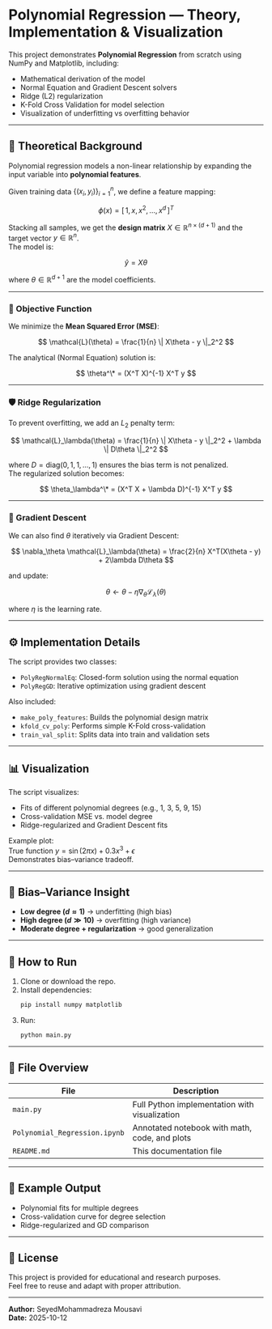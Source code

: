 # Polynomial Regression — Theory, Implementation & Visualization

This project demonstrates **Polynomial Regression** from scratch using NumPy and Matplotlib, including:

- Mathematical derivation of the model  
- Normal Equation and Gradient Descent solvers  
- Ridge (L2) regularization  
- K-Fold Cross Validation for model selection  
- Visualization of underfitting vs overfitting behavior  

---

## 🧮 Theoretical Background

Polynomial regression models a non-linear relationship by expanding the input variable into **polynomial features**.

Given training data $\{(x_i, y_i)\}_{i=1}^n$, we define a feature mapping:

$$ \phi(x) = [\,1,\, x,\, x^2,\, \ldots,\, x^d\,]^T $$

Stacking all samples, we get the **design matrix** $X \in \mathbb{R}^{n \times (d+1)}$ and the target vector $y \in \mathbb{R}^n$.  
The model is:

$$ \hat{y} = X\theta $$

where $\theta \in \mathbb{R}^{d+1}$ are the model coefficients.

---

### 🎯 Objective Function

We minimize the **Mean Squared Error (MSE)**:

$$ \mathcal{L}(\theta) = \frac{1}{n} \| X\theta - y \|_2^2 $$

The analytical (Normal Equation) solution is:

$$ \theta^\* = (X^T X)^{-1} X^T y $$

---

### 🛡️ Ridge Regularization

To prevent overfitting, we add an $L_2$ penalty term:

$$ \mathcal{L}_\lambda(\theta) = \frac{1}{n} \| X\theta - y \|_2^2 + \lambda \| D\theta \|_2^2 $$

where $D = \text{diag}(0, 1, 1, \ldots, 1)$ ensures the bias term is not penalized.  
The regularized solution becomes:

$$ \theta_\lambda^\* = (X^T X + \lambda D)^{-1} X^T y $$

---

### 🔁 Gradient Descent

We can also find $\theta$ iteratively via Gradient Descent:

$$ \nabla_\theta \mathcal{L}_\lambda(\theta) = \frac{2}{n} X^T(X\theta - y) + 2\lambda D\theta $$

and update:

$$ \theta \leftarrow \theta - \eta \nabla_\theta \mathcal{L}_\lambda(\theta) $$

where $\eta$ is the learning rate.

---

## ⚙️ Implementation Details

The script provides two classes:

- `PolyRegNormalEq`: Closed-form solution using the normal equation  
- `PolyRegGD`: Iterative optimization using gradient descent  

Also included:

- `make_poly_features`: Builds the polynomial design matrix  
- `kfold_cv_poly`: Performs simple K-Fold cross-validation  
- `train_val_split`: Splits data into train and validation sets  

---

## 📊 Visualization

The script visualizes:

- Fits of different polynomial degrees (e.g., 1, 3, 5, 9, 15)
- Cross-validation MSE vs. model degree  
- Ridge-regularized and Gradient Descent fits  

Example plot:  
True function $y = \sin(2\pi x) + 0.3x^3 + \epsilon$  
Demonstrates bias–variance tradeoff.

---

## 🧠 Bias–Variance Insight

- **Low degree ($d \approx 1$)** → underfitting (high bias)  
- **High degree ($d \gg 10$)** → overfitting (high variance)  
- **Moderate degree + regularization** → good generalization

---

## 🧰 How to Run

1. Clone or download the repo.
2. Install dependencies:
   ```bash
   pip install numpy matplotlib
   ```
3. Run:
   ```bash
   python main.py
   ```

---

## 📘 File Overview

| File | Description |
|------|--------------|
| `main.py` | Full Python implementation with visualization |
| `Polynomial_Regression.ipynb` | Annotated notebook with math, code, and plots |
| `README.md` | This documentation file |

---

## 🧩 Example Output

- Polynomial fits for multiple degrees  
- Cross-validation curve for degree selection  
- Ridge-regularized and GD comparison  

---

## 🧾 License

This project is provided for educational and research purposes.  
Feel free to reuse and adapt with proper attribution.

---

**Author:** SeyedMohammadreza Mousavi  
**Date:** 2025-10-12
